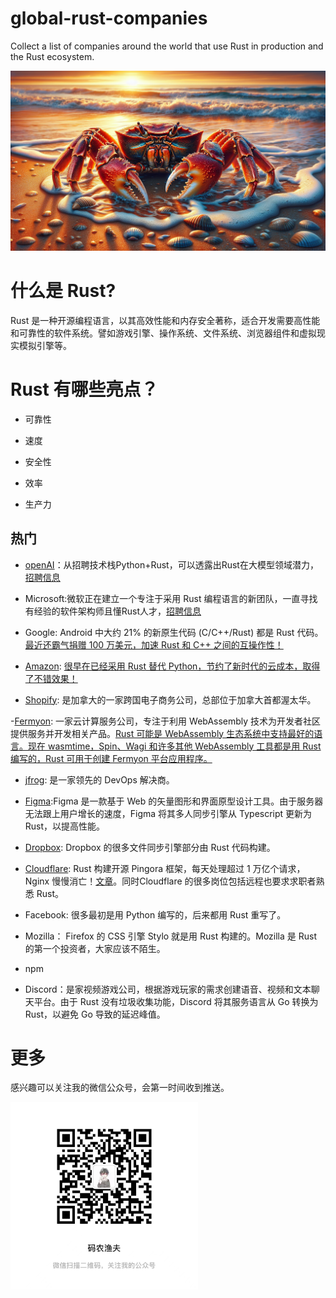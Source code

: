 # global-rust-companies
Collect a list of companies around the world that use Rust in production and the Rust ecosystem.

![](./images/20240621160153970388.png)


# 什么是 Rust?

Rust 是一种开源编程语言，以其高效性能和内存安全著称，适合开发需要高性能和可靠性的软件系统。譬如游戏引擎、操作系统、文件系统、浏览器组件和虚拟现实模拟引擎等。

# Rust 有哪些亮点？

- 可靠性

- 速度

- 安全性

- 效率

- 生产力

## 热门

- [openAI](https://openai.com/)：从招聘技术栈Python+Rust，可以透露出Rust在大模型领域潜力，[招聘信息](https://mp.weixin.qq.com/s/dSz-LQuo4cwf_Mrk2HSA5A)

- Microsoft:微软正在建立一个专注于采用 Rust 编程语言的新团队，一直寻找有经验的软件架构师且懂Rust人才，[招聘信息](https://jobs.careers.microsoft.com/global/en/job/1633482/Principal-Software-Architect%2C-M365)

- Google: Android 中大约 21% 的新原生代码 (C/C++/Rust) 都是 Rust 代码。[最近还霸气捐赠 100 万美元，加速 Rust 和 C++ 之间的互操作性！](https://mp.weixin.qq.com/s/XDLrzzKS2voQLy5-d5p9_A)

- [Amazon](https://aws.amazon.com/): [很早在已经采用 Rust 替代 Python，节约了新时代的云成本，取得了不错效果！](https://mp.weixin.qq.com/s/LkiOKUoeDLmCqFDnJQWZMA)

- [Shopify](https://shopify.engineering/shopify-rust-systems-programming): 是加拿大的一家跨国电子商务公司，总部位于加拿大首都渥太华。

-[Fermyon](https://www.fermyon.com/): 一家云计算服务公司，专注于利用 WebAssembly 技术为开发者社区提供服务并开发相关产品。[Rust 可能是 WebAssembly 生态系统中支持最好的语言。现在 wasmtime，Spin、Wagi 和许多其他 WebAssembly 工具都是用 Rust 编写的，Rust 可用于创建 Fermyon 平台应用程序。](https://developer.fermyon.com/wasm-languages/rust)

- [jfrog](https://jfrog.com/): 是一家领先的 DevOps 解决商。

- [Figma](https://www.figma.com/):Figma 是一款基于 Web 的矢量图形和界面原型设计工具。由于服务器无法跟上用户增长的速度，Figma 将其多人同步引擎从 Typescript 更新为 Rust，以提高性能。

- [Dropbox](https://www.dropbox.com/): Dropbox 的很多文件同步引擎部分由 Rust 代码构建。

- [Cloudflare](https://www.cloudflare.com/zh-cn/): Rust 构建开源 Pingora 框架，每天处理超过 1 万亿个请求，Nginx 慢慢消亡！[文章](https://mp.weixin.qq.com/s/f59cwNRKmMAsn7gZJLlFVA)。同时Cloudflare 的很多岗位包括远程也要求求职者熟悉 Rust。

- Facebook: 很多最初是用 Python 编写的，后来都用 Rust 重写了。

- Mozilla： Firefox 的 CSS 引擎 Stylo 就是用 Rust 构建的。Mozilla 是 Rust 的第一个投资者，大家应该不陌生。

- npm

- Discord：是家视频游戏公司，根据游戏玩家的需求创建语音、视频和文本聊天平台。由于 Rust 没有垃圾收集功能，Discord 将其服务语言从 Go 转换为 Rust，以避免 Go 导致的延迟峰值。



# 更多

感兴趣可以关注我的微信公众号，会第一时间收到推送。


<img src="./images/WechatIMG1777.jpg" alt="描述文字" width="300" height="300">